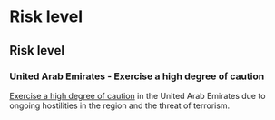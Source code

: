 # Risk level

## Risk level

### United Arab Emirates - Exercise a high degree of caution

[Exercise a high degree of caution](#levels "Risk Levels") in the United Arab Emirates due to ongoing hostilities in the region and the threat of terrorism.